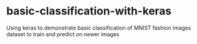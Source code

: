 # basic-classification-with-keras
Using keras to demonstrate basic classification of MNIST fashion images dataset to train and predict on newer images
